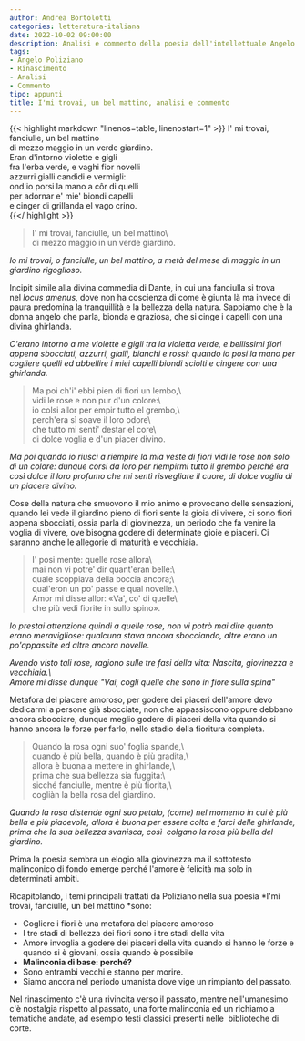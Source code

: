```yaml
---
author: Andrea Bortolotti
categories: letteratura-italiana
date: 2022-10-02 09:00:00
description: Analisi e commento della poesia dell'intellettuale Angelo Poliziano per Lorenzo de'Medici.
tags:
- Angelo Poliziano
- Rinascimento
- Analisi
- Commento
tipo: appunti
title: I'mi trovai, un bel mattino, analisi e commento
---
```



{{< highlight markdown "linenos=table, linenostart=1" >}}
I' mi trovai, fanciulle, un bel mattino  
di mezzo maggio in un verde giardino.  
Eran d'intorno violette e gigli  
fra l'erba verde, e vaghi fior novelli  
azzurri gialli candidi e vermigli:  
ond'io porsi la mano a côr di quelli  
per adornar e' mie' biondi capelli  
e cinger di grillanda el vago crino.  
{{</ highlight >}}  


> I' mi trovai, fanciulle, un bel mattino\  
> di mezzo maggio in un verde giardino.  

*Io mi trovai, o fanciulle, un bel mattino, a metà del mese di maggio in un giardino rigoglioso.*  

Incipit simile alla divina commedia di Dante, in cui una fanciulla si trova nel *locus amenus*, dove non ha coscienza di come è giunta là ma invece di paura predomina la tranquillità e la bellezza della natura. Sappiamo che è la donna angelo che parla, bionda e graziosa, che si cinge i capelli con una divina ghirlanda.  

*C'erano intorno a me violette e gigli tra la violetta verde, e bellissimi fiori appena sbocciati, azzurri, gialli, bianchi e rossi: quando io posi la mano per cogliere quelli ed abbellire i miei capelli biondi sciolti e cingere con una ghirlanda.*  

> Ma poi ch'i' ebbi pien di fiori un lembo,\  
> vidi le rose e non pur d'un colore:\  
> io colsi allor per empir tutto el grembo,\  
> perch'era sì soave il loro odore\  
> che tutto mi senti' destar el core\  
> di dolce voglia e d'un piacer divino.  

*Ma poi quando io riuscì a riempire la mia veste di fiori vidi le rose non solo di un colore: dunque corsi da loro per riempirmi tutto il grembo perché era così dolce il loro profumo che mi sentì risvegliare il cuore, di dolce voglia di un piacere divino.*  

Cose della natura che smuovono il mio animo e provocano delle sensazioni, quando lei vede il giardino pieno di fiori sente la gioia di vivere, ci sono fiori appena sbocciati, ossia parla di giovinezza, un periodo che fa venire la voglia di vivere, ove bisogna godere di determinate gioie e piaceri. Ci saranno anche le allegorie di maturità e vecchiaia.  

> I' posi mente: quelle rose allora\  
> mai non vi potre' dir quant'eran belle:\  
> quale scoppiava della boccia ancora;\  
> qual'eron un po' passe e qual novelle.\  
> Amor mi disse allor: «Va', co' di quelle\  
> che più vedi fiorite in sullo spino».  

*Io prestai attenzione quindi a quelle rose, non vi potrò mai dire quanto erano meravigliose: qualcuna stava ancora sbocciando, altre erano un po'appassite ed altre ancora novelle.*  

*Avendo visto tali rose, ragiono sulle tre fasi della vita: Nascita, giovinezza e vecchiaia.\  
Amore mi disse dunque "Vai, cogli quelle che sono in fiore sulla spina"*  

Metafora del piacere amoroso, per godere dei piaceri dell'amore devo dedicarmi a persone già sbocciate, non che appassiscono oppure debbano ancora sbocciare, dunque meglio godere di piaceri della vita quando si hanno ancora le forze per farlo, nello stadio della fioritura completa.  

> Quando la rosa ogni suo' foglia spande,\  
> quando è più bella, quando è più gradita,\  
> allora è buona a mettere in ghirlande,\  
> prima che sua bellezza sia fuggita:\  
> sicché fanciulle, mentre è più fiorita,\  
> cogliàn la bella rosa del giardino.  

*Quando la rosa distende ogni suo petalo, (come) nel momento in cui è più bella e più piacevole, allora è buona per essere colta e farci delle ghirlande, prima che la sua bellezza svanisca, così  colgano la rosa più bella del giardino.*  

Prima la poesia sembra un elogio alla giovinezza ma il sottotesto malinconico di fondo emerge perché l'amore è felicità ma solo in determinati ambiti.  

Ricapitolando, i temi principali trattati da Poliziano nella sua poesia *I'mi trovai, fanciulle, un bel mattino *sono:  

-   Cogliere i fiori è una metafora del piacere amoroso
-   I tre stadi di bellezza dei fiori sono i tre stadi della vita
-   Amore invoglia a godere dei piaceri della vita quando si hanno le forze e quando si è giovani, ossia quando è possibile
-   **Malinconia di base: perché?**
-   Sono entrambi vecchi e stanno per morire.
-   Siamo ancora nel periodo umanista dove vige un rimpianto del passato.

Nel rinascimento c'è una rivincita verso il passato, mentre nell'umanesimo c'è nostalgia rispetto al passato, una forte malinconia ed un richiamo a tematiche andate, ad esempio testi classici presenti nelle  biblioteche di corte.    